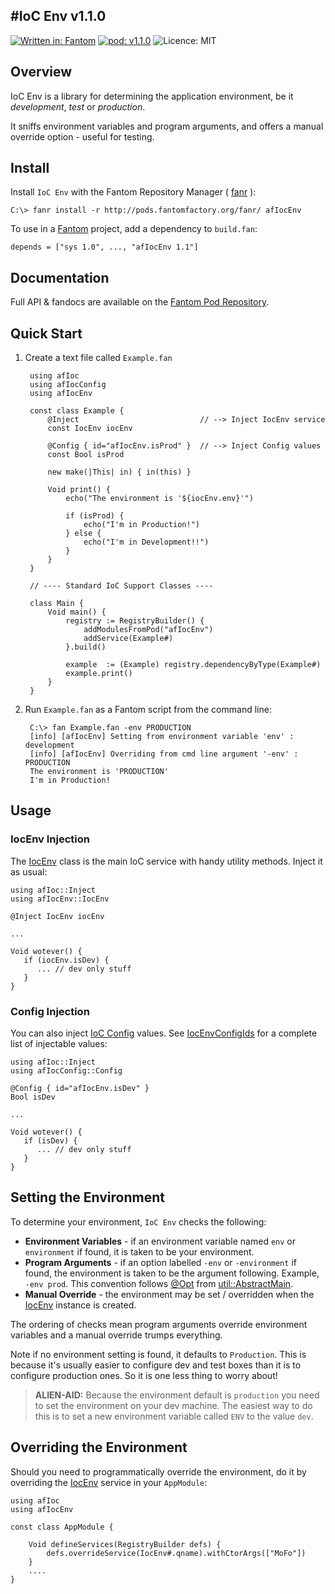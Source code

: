 #IoC Env v1.1.0
---
[![Written in: Fantom](http://img.shields.io/badge/written%20in-Fantom-lightgray.svg)](http://fantom.org/)
[![pod: v1.1.0](http://img.shields.io/badge/pod-v1.1.0-yellow.svg)](http://www.fantomfactory.org/pods/afIocEnv)
![Licence: MIT](http://img.shields.io/badge/licence-MIT-blue.svg)

## Overview

IoC Env is a library for determining the application environment, be it *development*, *test* or *production*.

It sniffs environment variables and program arguments, and offers a manual override option - useful for testing.

## Install

Install `IoC Env` with the Fantom Repository Manager ( [fanr](http://fantom.org/doc/docFanr/Tool.html#install) ):

    C:\> fanr install -r http://pods.fantomfactory.org/fanr/ afIocEnv

To use in a [Fantom](http://fantom.org/) project, add a dependency to `build.fan`:

    depends = ["sys 1.0", ..., "afIocEnv 1.1"]

## Documentation

Full API & fandocs are available on the [Fantom Pod Repository](http://pods.fantomfactory.org/pods/afIocEnv/).

## Quick Start

1. Create a text file called `Example.fan`

        using afIoc
        using afIocConfig
        using afIocEnv
        
        const class Example {
            @Inject                           // --> Inject IocEnv service
            const IocEnv iocEnv
        
            @Config { id="afIocEnv.isProd" }  // --> Inject Config values
            const Bool isProd
        
            new make(|This| in) { in(this) }
        
            Void print() {
                echo("The environment is '${iocEnv.env}'")
        
                if (isProd) {
                    echo("I'm in Production!")
                } else {
                    echo("I'm in Development!!")
                }
            }
        }
        
        // ---- Standard IoC Support Classes ----
        
        class Main {
            Void main() {
                registry := RegistryBuilder() {
                    addModulesFromPod("afIocEnv")
                    addService(Example#)
                }.build()
        
                example  := (Example) registry.dependencyByType(Example#)
                example.print()
            }
        }


2. Run `Example.fan` as a Fantom script from the command line:

        C:\> fan Example.fan -env PRODUCTION
        [info] [afIocEnv] Setting from environment variable 'env' : development
        [info] [afIocEnv] Overriding from cmd line argument '-env' : PRODUCTION
        The environment is 'PRODUCTION'
        I'm in Production!



## Usage

### IocEnv Injection

The [IocEnv](http://pods.fantomfactory.org/pods/afIocEnv/api/IocEnv) class is the main IoC service with handy utility methods. Inject it as usual:

```
using afIoc::Inject
using afIocEnv::IocEnv

@Inject IocEnv iocEnv

...

Void wotever() {
   if (iocEnv.isDev) {
      ... // dev only stuff
   }
}
```

### Config Injection

You can also inject [IoC Config](http://pods.fantomfactory.org/pods/afIocConfig) values. See [IocEnvConfigIds](http://pods.fantomfactory.org/pods/afIocEnv/api/IocEnvConfigIds) for a complete list of injectable values:

```
using afIoc::Inject
using afIocConfig::Config

@Config { id="afIocEnv.isDev" }
Bool isDev

...

Void wotever() {
   if (isDev) {
      ... // dev only stuff
   }
}
```

## Setting the Environment

To determine your environment, `IoC Env` checks the following:

- **Environment Variables** - if an environment variable named `env` or `environment` if found, it is taken to be your environment.
- **Program Arguments** - if an option labelled `-env` or `-environment` if found, the environment is taken to be the argument following. Example, `-env prod`. This convention follows [@Opt](http://fantom.org/doc/util/Opt.html) from [util::AbstractMain](http://fantom.org/doc/util/AbstractMain.html).
- **Manual Override** - the environment may be set / overridden when the [IocEnv](http://pods.fantomfactory.org/pods/afIocEnv/api/IocEnv) instance is created.

The ordering of checks mean program arguments override environment variables and a manual override trumps everything.

Note if no environment setting is found, it defaults to `Production`. This is because it's usually easier to configure dev and test boxes than it is to configure production ones. So it is one less thing to worry about!

> **ALIEN-AID:** Because the environment default is `production` you need to set the environment on your dev machine. The easiest way to do this is to set a new environment variable called `ENV` to the value `dev`.

## Overriding the Environment

Should you need to programmatically override the environment, do it by overriding the [IocEnv](http://pods.fantomfactory.org/pods/afIocEnv/api/IocEnv) service in your `AppModule`:

```
using afIoc
using afIocEnv

const class AppModule {

    Void defineServices(RegistryBuilder defs) {
        defs.overrideService(IocEnv#.qname).withCtorArgs(["MoFo"])
    }
    ....
}
```

